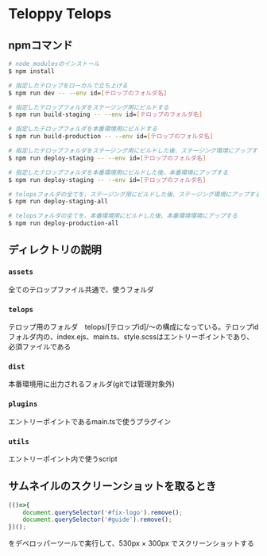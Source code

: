 # Teloppy Telops

## npmコマンド

```bash
# node_modulesのインストール
$ npm install

# 指定したテロップをローカルで立ち上げる
$ npm run dev -- --env id=[テロップのフォルダ名]

# 指定したテロップフォルダをステージング用にビルドする
$ npm run build-staging -- --env id=[テロップのフォルダ名]

# 指定したテロップフォルダを本番環境用にビルドする
$ npm run build-production -- --env id=[テロップのフォルダ名]

# 指定したテロップフォルダをステージング用にビルドした後、ステージング環境にアップする
$ npm run deploy-staging -- --env id=[テロップのフォルダ名]

# 指定したテロップフォルダを本番環境用にビルドした後、本番環境にアップする
$ npm run deploy-staging -- --env id=[テロップのフォルダ名]

# telopsフォルダの全てを、ステージング用にビルドした後、ステージング環境にアップする
$ npm run deploy-staging-all

# telopsフォルダの全てを、本番環境用にビルドした後、本番環境環境にアップする
$ npm run deploy-production-all

```

## ディレクトリの説明

### `assets`
全てのテロップファイル共通で、使うフォルダ

### `telops`
テロップ用のフォルダ　telops/[テロップid]/～の構成になっている。テロップidフォルダ内の、index.ejs、main.ts、style.scssはエントリーポイントであり、必須ファイルである

### `dist`
本番環境用に出力されるフォルダ(gitでは管理対象外)

### `plugins`
エントリーポイントであるmain.tsで使うプラグイン

### `utils`
エントリーポイント内で使うscript

## サムネイルのスクリーンショットを取るとき

```javascript
(()=>{
    document.querySelector('#fix-logo').remove();
    document.querySelector('#guide').remove();
})();

```

をデベロッパーツールで実行して、530px × 300px でスクリーンショットする


